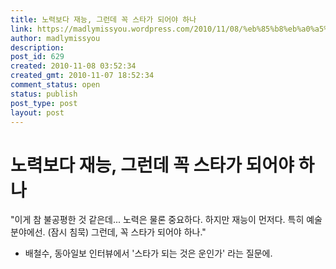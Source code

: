 ```yaml
---
title: 노력보다 재능, 그런데 꼭 스타가 되어야 하나
link: https://madlymissyou.wordpress.com/2010/11/08/%eb%85%b8%eb%a0%a5%eb%b3%b4%eb%8b%a4-%ec%9e%ac%eb%8a%a5-%ea%b7%b8%eb%9f%b0%eb%8d%b0-%ea%bc%ad-%ec%8a%a4%ed%83%80%ea%b0%80-%eb%90%98%ec%96%b4%ec%95%bc-%ed%95%98%eb%82%98/
author: madlymissyou
description: 
post_id: 629
created: 2010-11-08 03:52:34
created_gmt: 2010-11-07 18:52:34
comment_status: open
status: publish
post_type: post
layout: post
---
```


# 노력보다 재능, 그런데 꼭 스타가 되어야 하나

"이게 참 불공평한 것 같은데... 노력은 물론 중요하다. 하지만 재능이 먼저다. 특히 예술분야에선. (잠시 침묵) 그런데, 꼭 스타가 되어야 하나." 

  * 배철수, 동아일보 인터뷰에서 '스타가 되는 것은 운인가' 라는 질문에.